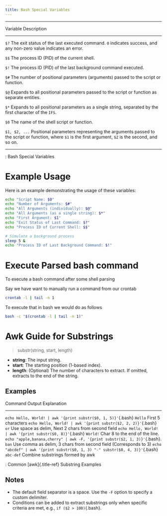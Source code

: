 ```yaml
---
title: Bash Special Variables
---
```


---

Variable Description

---

`$?` The exit status of the last executed command. `0`
indicates success, and any non-zero value indicates an
error.

`$$` The process ID (PID) of the current shell.

`$!` The process ID (PID) of the last background command
executed.

`$#` The number of positional parameters (arguments) passed
to the script or function.

`$@` Expands to all positional parameters passed to the
script or function as separate entities.

`$*` Expands to all positional parameters as a single string,
separated by the first character of the `IFS`.

`$0` The name of the shell script or function.

`$1, $2, ...` Positional parameters representing the arguments passed
to the script or function, where `$1` is the first
argument, `$2` is the second, and so on.

---

: Bash Special Variables

# Example Usage

Here is an example demonstrating the usage of these variables:

```bash
echo "Script Name: $0"
echo "Number of Arguments: $#"
echo "All Arguments (individually): $@"
echo "All Arguments (as a single string): $*"
echo "First Argument: $1"
echo "Exit Status of Last Command: $?"
echo "Process ID of Current Shell: $$"

# Simulate a background process
sleep 5 &
echo "Process ID of Last Background Command: $!"
```

# Execute Parsed bash command

To execute a bash command after some shell parsing

Say we have want to manually run a command from our crontab

```bash
crontab -l | tail -n 1
```

To execute that in bash we would do as follows

```bash
bash -c "$(crontab -l | tail -n 1)"
```

# Awk Guide for Substrings

> substr(string, start, length)

- **string**: The input string.
- **start**: The starting position (1-based index).
- **length**: (Optional) The number of characters to extract. If
  omitted, extracts to the end of the string.

## Examples

Command Output Explanation

---

`echo Hello, World! | awk '{print substr($0, 1, 5)}'`{.bash} `Hello` First 5 characters
`echo Hello, World! | awk '{print substr($2, 2, 2)}'`{.bash} `or` Use space as delim, Next 2 chars from second field
`echo Hello, World! | awk '{print substr($0, 8)}'`{.bash} `World!` Char 8 to the end of the line.
`echo "apple,banana,cherry" | awk -F, '{print substr($2, 1, 3)}'`{.bash}. `ban` Use comma as delim, 3 chars from second field (Corresponds to 3)
`echo "abcdef" | awk '{print substr($0, 1, 3) "-" substr($0, 4, 3)}'`{.bash} `abc-def` Combine substrings formed by awk

: Common [awk]{.title-ref} Substring Examples

## Notes

- The default field separator is a space. Use the `-F` option to
  specify a custom delimiter.
- Conditions can be added to extract substrings only when specific
  criteria are met, e.g., `if ($2 > 100)`{.bash}.
